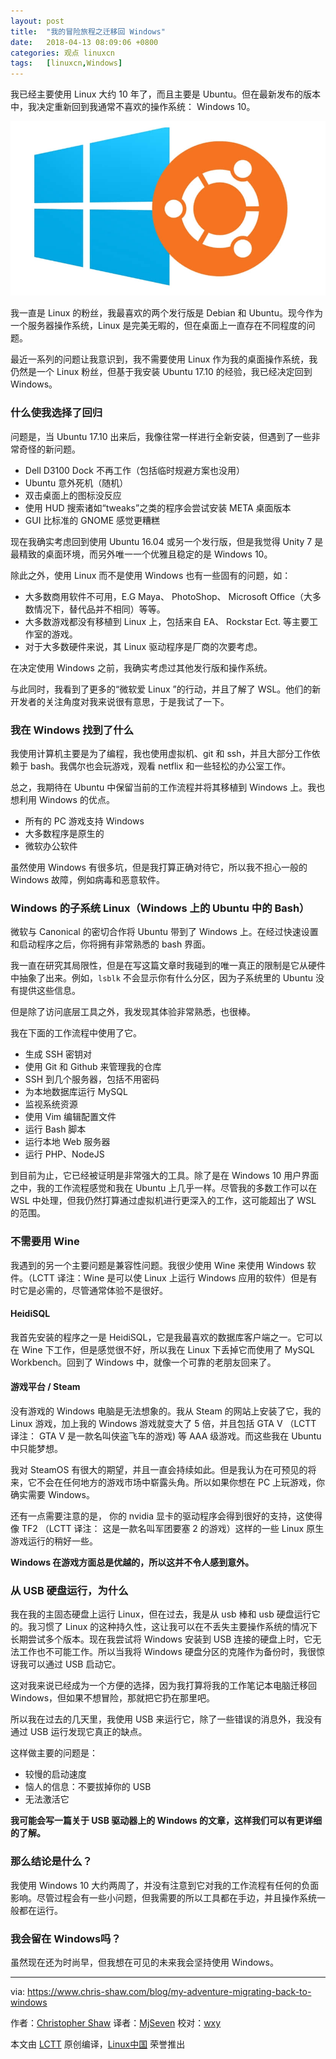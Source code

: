 ```yaml
---
layout: post
title:	"我的冒险旅程之迁移回 Windows"
date:	2018-04-13 08:09:06 +0800 
categories:	观点 linuxcn 
tags:	[linuxcn,Windows]
---
```



我已经主要使用 Linux 大约 10 年了，而且主要是 Ubuntu。但在最新发布的版本中，我决定重新回到我通常不喜欢的操作系统： Windows 10。


![Ubuntu On Windows](/Asserts/Images/album/201804/13/080909xy9kc2w3q2qeq0qb.jpg)


我一直是 Linux 的粉丝，我最喜欢的两个发行版是 Debian 和 Ubuntu。现今作为一个服务器操作系统，Linux 是完美无暇的，但在桌面上一直存在不同程度的问题。


最近一系列的问题让我意识到，我不需要使用 Linux 作为我的桌面操作系统，我仍然是一个 Linux 粉丝，但基于我安装 Ubuntu 17.10 的经验，我已经决定回到 Windows。


### 什么使我选择了回归


问题是，当 Ubuntu 17.10 出来后，我像往常一样进行全新安装，但遇到了一些非常奇怪的新问题。


* Dell D3100 Dock 不再工作（包括临时规避方案也没用）
* Ubuntu 意外死机（随机）
* 双击桌面上的图标没反应
* 使用 HUD 搜索诸如“tweaks”之类的程序会尝试安装 META 桌面版本
* GUI 比标准的 GNOME 感觉更糟糕


现在我确实考虑回到使用 Ubuntu 16.04 或另一个发行版，但是我觉得 Unity 7 是最精致的桌面环境，而另外唯一一个优雅且稳定的是 Windows 10。


除此之外，使用 Linux 而不是使用 Windows 也有一些固有的问题，如：


* 大多数商用软件不可用，E.G Maya、 PhotoShop、 Microsoft Office（大多数情况下，替代品并不相同）等等。
* 大多数游戏都没有移植到 Linux 上，包括来自 EA、 Rockstar Ect. 等主要工作室的游戏。
* 对于大多数硬件来说，其 Linux 驱动程序是厂商的次要考虑。


在决定使用 Windows 之前，我确实考虑过其他发行版和操作系统。


与此同时，我看到了更多的“微软爱 Linux ”的行动，并且了解了 WSL。他们的新开发者的关注角度对我来说很有意思，于是我试了一下。


### 我在 Windows 找到了什么


我使用计算机主要是为了编程，我也使用虚拟机、git 和 ssh，并且大部分工作依赖于 bash。我偶尔也会玩游戏，观看 netflix 和一些轻松的办公室工作。


总之，我期待在 Ubuntu 中保留当前的工作流程并将其移植到 Windows 上。我也想利用 Windows 的优点。


* 所有的 PC 游戏支持 Windows
* 大多数程序是原生的
* 微软办公软件


虽然使用 Windows 有很多坑，但是我打算正确对待它，所以我不担心一般的 Windows 故障，例如病毒和恶意软件。


### Windows 的子系统 Linux（Windows 上的 Ubuntu 中的 Bash）


微软与 Canonical 的密切合作将 Ubuntu 带到了 Windows 上。在经过快速设置和启动程序之后，你将拥有非常熟悉的 bash 界面。


我一直在研究其局限性，但是在写这篇文章时我碰到的唯一真正的限制是它从硬件中抽象了出来。例如，`lsblk` 不会显示你有什么分区，因为子系统里的 Ubuntu 没有提供这些信息。


但是除了访问底层工具之外，我发现其体验非常熟悉，也很棒。


我在下面的工作流程中使用了它。


* 生成 SSH 密钥对
* 使用 Git 和 Github 来管理我的仓库
* SSH 到几个服务器，包括不用密码
* 为本地数据库运行 MySQL
* 监视系统资源
* 使用 Vim 编辑配置文件
* 运行 Bash 脚本
* 运行本地 Web 服务器
* 运行 PHP、NodeJS


到目前为止，它已经被证明是非常强大的工具。除了是在 Windows 10 用户界面之中，我的工作流程感觉和我在 Ubuntu 上几乎一样。尽管我的多数工作可以在 WSL 中处理，但我仍然打算通过虚拟机进行更深入的工作，这可能超出了 WSL 的范围。


### 不需要用 Wine


我遇到的另一个主要问题是兼容性问题。我很少使用 Wine 来使用 Windows 软件。（LCTT 译注：Wine 是可以使 Linux 上运行 Windows 应用的软件）但是有时它是必需的，尽管通常体验不是很好。


#### HeidiSQL


我首先安装的程序之一是 HeidiSQL，它是我最喜欢的数据库客户端之一。它可以在 Wine 下工作，但是感觉很不好，所以我在 Linux 下丢掉它而使用了 MySQL Workbench。回到了 Windows 中，就像一个可靠的老朋友回来了。


#### 游戏平台 / Steam


没有游戏的 Windows 电脑是无法想象的。我从 Steam 的网站上安装了它，我的 Linux 游戏，加上我的 Windows 游戏就变大了 5 倍，并且包括 GTA V （LCTT 译注： GTA V 是一款名叫侠盗飞车的游戏) 等 AAA 级游戏。而这些我在 Ubuntu 中只能梦想。


我对 SteamOS 有很大的期望，并且一直会持续如此。但是我认为在可预见的将来，它不会在任何地方的游戏市场中崭露头角。所以如果你想在 PC 上玩游戏，你确实需要 Windows。


还有一点需要注意的是， 你的 nvidia 显卡的驱动程序会得到很好的支持，这使得像 TF2 （LCTT 译注： 这是一款名叫军团要塞 2 的游戏）这样的一些 Linux 原生游戏运行的稍好一些。


**Windows 在游戏方面总是优越的，所以这并不令人感到意外。**


### 从 USB 硬盘运行，为什么


我在我的主固态硬盘上运行 Linux，但在过去，我是从 usb 棒和 usb 硬盘运行它的。我习惯了 Linux 的这种持久性，这让我可以在不丢失主要操作系统的情况下长期尝试多个版本。现在我尝试将 Windows 安装到 USB 连接的硬盘上时，它无法工作也不可能工作。所以当我将 Windows 硬盘分区的克隆作为备份时，我很惊讶我可以通过 USB 启动它。


这对我来说已经成为一个方便的选择，因为我打算将我的工作笔记本电脑迁移回 Windows，但如果不想冒险，那就把它扔在那里吧。


所以我在过去的几天里，我使用 USB 来运行它，除了一些错误的消息外，我没有通过 USB 运行发现它真正的缺点。


这样做主要的问题是：


* 较慢的启动速度
* 恼人的信息：不要拔掉你的 USB
* 无法激活它


**我可能会写一篇关于 USB 驱动器上的 Windows 的文章，这样我们可以有更详细的了解。**


### 那么结论是什么？


我使用 Windows 10 大约两周了，并没有注意到它对我的工作流程有任何的负面影响。尽管过程会有一些小问题，但我需要的所以工具都在手边，并且操作系统一般都在运行。


### 我会留在 Windows吗？


虽然现在还为时尚早，但我想在可见的未来我会坚持使用 Windows。




---


via: <https://www.chris-shaw.com/blog/my-adventure-migrating-back-to-windows>


作者：[Christopher Shaw](https://www.chris-shaw.com) 译者：[MjSeven](https://github.com/MjSeven) 校对：[wxy](https://github.com/wxy)


本文由 [LCTT](https://github.com/LCTT/TranslateProject) 原创编译，[Linux中国](https://linux.cn/) 荣誉推出

